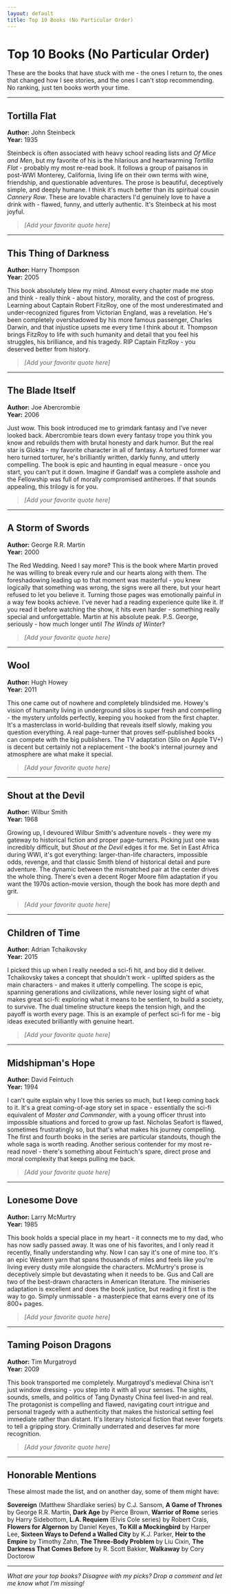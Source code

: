 ```yaml
---
layout: default
title: Top 10 Books (No Particular Order)
---
```


# Top 10 Books (No Particular Order)

These are the books that have stuck with me - the ones I return to, the ones that changed how I see stories, and the ones I can't stop recommending. No ranking, just ten books worth your time.

---

## Tortilla Flat
**Author:** John Steinbeck  
**Year:** 1935

Steinbeck is often associated with heavy school reading lists and *Of Mice and Men*, but my favorite of his is the hilarious and heartwarming *Tortilla Flat* - probably my most re-read book. It follows a group of paisanos in post-WWI Monterey, California, living life on their own terms with wine, friendship, and questionable adventures. The prose is beautiful, deceptively simple, and deeply humane. I think it's much better than its spiritual cousin *Cannery Row*. These are lovable characters I'd genuinely love to have a drink with - flawed, funny, and utterly authentic. It's Steinbeck at his most joyful.

> *[Add your favorite quote here]*

---

## This Thing of Darkness
**Author:** Harry Thompson  
**Year:** 2005

This book absolutely blew my mind. Almost every chapter made me stop and think - really think - about history, morality, and the cost of progress. Learning about Captain Robert FitzRoy, one of the most underestimated and under-recognized figures from Victorian England, was a revelation. He's been completely overshadowed by his more famous passenger, Charles Darwin, and that injustice upsets me every time I think about it. Thompson brings FitzRoy to life with such humanity and detail that you feel his struggles, his brilliance, and his tragedy. RIP Captain FitzRoy - you deserved better from history.

> *[Add your favorite quote here]*

---

## The Blade Itself
**Author:** Joe Abercrombie  
**Year:** 2006

Just wow. This book introduced me to grimdark fantasy and I've never looked back. Abercrombie tears down every fantasy trope you think you know and rebuilds them with brutal honesty and dark humor. But the real star is Glokta - my favorite character in all of fantasy. A tortured former war hero turned torturer, he's brilliantly written, darkly funny, and utterly compelling. The book is epic and haunting in equal measure - once you start, you can't put it down. Imagine if Gandalf was a complete asshole and the Fellowship was full of morally compromised antiheroes. If that sounds appealing, this trilogy is for you.

> *[Add your favorite quote here]*

---

## A Storm of Swords
**Author:** George R.R. Martin  
**Year:** 2000

The Red Wedding. Need I say more? This is the book where Martin proved he was willing to break every rule and our hearts along with them. The foreshadowing leading up to that moment was masterful - you knew logically that something was wrong, the signs were all there, but your heart refused to let you believe it. Turning those pages was emotionally painful in a way few books achieve. I've never had a reading experience quite like it. If you read it before watching the show, it hits even harder - something really special and unforgettable. Martin at his absolute peak. P.S. George, seriously - how much longer until *The Winds of Winter*?

> *[Add your favorite quote here]*

---

## Wool
**Author:** Hugh Howey  
**Year:** 2011

This one came out of nowhere and completely blindsided me. Howey's vision of humanity living in underground silos is super fresh and compelling - the mystery unfolds perfectly, keeping you hooked from the first chapter. It's a masterclass in world-building that reveals itself slowly, making you question everything. A real page-turner that proves self-published books can compete with the big publishers. The TV adaptation (Silo on Apple TV+) is decent but certainly not a replacement - the book's internal journey and atmosphere are what make it special.

> *[Add your favorite quote here]*

---

## Shout at the Devil
**Author:** Wilbur Smith  
**Year:** 1968

Growing up, I devoured Wilbur Smith's adventure novels - they were my gateway to historical fiction and proper page-turners. Picking just one was incredibly difficult, but *Shout at the Devil* edges it for me. Set in East Africa during WWI, it's got everything: larger-than-life characters, impossible odds, revenge, and that classic Smith blend of historical detail and pure adventure. The dynamic between the mismatched pair at the center drives the whole thing. There's even a decent Roger Moore film adaptation if you want the 1970s action-movie version, though the book has more depth and grit.

> *[Add your favorite quote here]*

---

## Children of Time
**Author:** Adrian Tchaikovsky  
**Year:** 2015

I picked this up when I really needed a sci-fi hit, and boy did it deliver. Tchaikovsky takes a concept that shouldn't work - uplifted spiders as the main characters - and makes it utterly compelling. The scope is epic, spanning generations and civilizations, while never losing sight of what makes great sci-fi: exploring what it means to be sentient, to build a society, to survive. The dual timeline structure keeps the tension high, and the payoff is worth every page. This is an example of perfect sci-fi for me - big ideas executed brilliantly with genuine heart.

> *[Add your favorite quote here]*

---

## Midshipman's Hope
**Author:** David Feintuch  
**Year:** 1994

I can't quite explain why I love this series so much, but I keep coming back to it. It's a great coming-of-age story set in space - essentially the sci-fi equivalent of *Master and Commander*, with a young officer thrust into impossible situations and forced to grow up fast. Nicholas Seafort is flawed, sometimes frustratingly so, but that's what makes his journey compelling. The first and fourth books in the series are particular standouts, though the whole saga is worth reading. Another serious contender for my most re-read novel - there's something about Feintuch's spare, direct prose and moral complexity that keeps pulling me back.

> *[Add your favorite quote here]*

---

## Lonesome Dove
**Author:** Larry McMurtry  
**Year:** 1985

This book holds a special place in my heart - it connects me to my dad, who has now sadly passed away. It was one of his favorites, and I only read it recently, finally understanding why. Now I can say it's one of mine too. It's an epic Western yarn that spans thousands of miles and feels like you're living every dusty mile alongside the characters. McMurtry's prose is deceptively simple but devastating when it needs to be. Gus and Call are two of the best-drawn characters in American literature. The miniseries adaptation is excellent and does the book justice, but reading it first is the way to go. Simply unmissable - a masterpiece that earns every one of its 800+ pages.

> *[Add your favorite quote here]*

---

## Taming Poison Dragons
**Author:** Tim Murgatroyd  
**Year:** 2009

This book transported me completely. Murgatroyd's medieval China isn't just window dressing - you step into it with all your senses. The sights, sounds, smells, and politics of Tang Dynasty China feel lived-in and real. The protagonist is compelling and flawed, navigating court intrigue and personal tragedy with a authenticity that makes the historical setting feel immediate rather than distant. It's literary historical fiction that never forgets to tell a gripping story. Criminally underrated and deserves far more recognition.

> *[Add your favorite quote here]*

---

## Honorable Mentions

These almost made the list, and on another day, some of them might have:

**Sovereign** (Matthew Shardlake series) by C.J. Sansom, **A Game of Thrones** by George R.R. Martin, **Dark Age** by Pierce Brown, **Warrior of Rome** series by Harry Sidebottom, **L.A. Requiem** (Elvis Cole series) by Robert Crais, **Flowers for Algernon** by Daniel Keyes, **To Kill a Mockingbird** by Harper Lee, **Sixteen Ways to Defend a Walled City** by K.J. Parker, **Heir to the Empire** by Timothy Zahn, **The Three-Body Problem** by Liu Cixin, **The Darkness That Comes Before** by R. Scott Bakker, **Walkaway** by Cory Doctorow

---

*What are your top books? Disagree with my picks? Drop a comment and let me know what I'm missing!*
